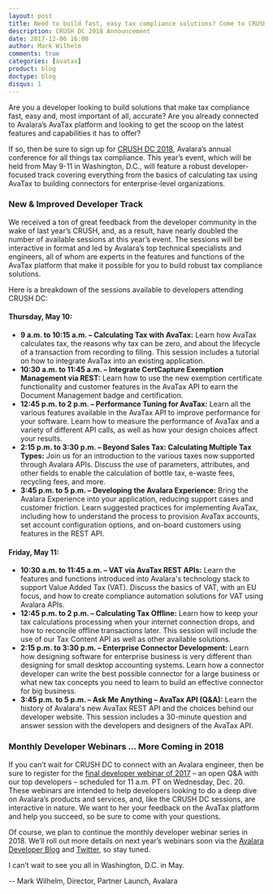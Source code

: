 ```yaml
---
layout: post
title: Need to build fast, easy tax compliance solutions? Come to CRUSH DC 2018 and find out how!
description: CRUSH DC 2018 Announcement
date: 2017-12-06 16:00
author: Mark Wilhelm
comments: true
categories: [avatax]
product: blog
doctype: blog
disqus: 1
---
```


Are you a developer looking to build solutions that make tax compliance fast, easy and, most important of all, accurate? Are you already connected to Avalara’s AvaTax platform and looking to get the scoop on the latest features and capabilities it has to offer?

If so, then be sure to sign up for [CRUSH DC 2018](http://www.avalaracrush.com/), Avalara’s annual conference for all things tax compliance. This year’s event, which will be held from May 9-11 in Washington, D.C., will feature a robust developer-focused track covering everything from the basics of calculating tax using AvaTax to building connectors for enterprise-level organizations.

<h3>New & Improved Developer Track</h3>

We received a ton of great feedback from the developer community in the wake of last year’s CRUSH, and, as a result, have nearly doubled the number of available sessions at this year’s event. The sessions will be interactive in format and led by Avalara’s top technical specialists and engineers, all of whom are experts in the features and functions of the AvaTax platform that make it possible for you to build robust tax compliance solutions.

Here is a breakdown of the sessions available to developers attending CRUSH DC:

<h4>Thursday, May 10:</h4>

<ul class="normal">
	<li><strong>9 a.m. to 10:15 a.m. – Calculating Tax with AvaTax:</strong> Learn how AvaTax calculates tax, the reasons why tax can be zero, and about the lifecycle of a transaction from recording to filing. This session includes a tutorial on how to integrate AvaTax into an existing application.
</li>
	<li><strong>10:30 a.m. to 11:45 a.m. – Integrate CertCapture Exemption Management via REST:</strong> Learn how to use the new exemption certificate functionality and customer features in the AvaTax API to earn the Document Management badge and certification.</li>
	<li><strong>12:45 p.m. to 2 p.m. – Performance Tuning for AvaTax:</strong> Learn all the various features available in the AvaTax API to improve performance for your software. Learn how to measure the performance of AvaTax and a variety of different API calls, as well as how your design choices affect your results.</li>
	<li><strong>2:15 p.m. to 3:30 p.m. – Beyond Sales Tax: Calculating Multiple Tax Types:</strong> Join us for an introduction to the various taxes now supported through Avalara APIs. Discuss the use of parameters, attributes, and other fields to enable the calculation of bottle tax, e-waste fees, recycling fees, and more.</li>
	<li><strong>3:45 p.m. to 5 p.m. – Developing the Avalara Experience:</strong> Bring the Avalara Experience into your application, reducing support cases and customer friction. Learn suggested practices for implementing AvaTax, including how to understand the process to provision AvaTax accounts, set account configuration options, and on-board customers using features in the REST API.</li>
</ul>

<h4>Friday, May 11:</h4>

<ul class="normal">
  <li><strong>10:30 a.m. to 11:45 a.m. – VAT via AvaTax REST APIs:</strong> Learn the features and functions introduced into Avalara's technology stack to support Value Added Tax (VAT). Discuss the basics of VAT, with an EU focus, and how to create compliance automation solutions for VAT using Avalara APIs.
  </li>
  <li><strong>12:45 p.m. to 2 p.m. – Calculating Tax Offline:</strong> Learn how to keep your tax calculations processing when your internet connection drops, and how to reconcile offline transactions later. This session will include the use of our Tax Content API as well as other available solutions.
  </li>
  <li><strong>2:15 p.m. to 3:30 p.m. – Enterprise Connector Development:</strong> Learn how designing software for enterprise business is very different than designing for small desktop accounting systems. Learn how a connector developer can write the best possible connector for a large business or what new tax concepts you need to learn to build an effective connector for big business.
  </li>
  <li><strong>3:45 p.m. to 5 p.m. – Ask Me Anything – AvaTax API (Q&A):</strong> Learn the history of Avalara's new AvaTax REST API and the choices behind our developer website. This session includes a 30-minute question and answer session with the developers and designers of the AvaTax API.
  </li>
</ul>

<h3>Monthly Developer Webinars … More Coming in 2018</h3>

If you can’t wait for CRUSH DC to connect with an Avalara engineer, then be sure to register for the [final developer webinar of 2017](https://register.gotowebinar.com/register/2719809517923376642?elqTrackId=1e1e4653e9834d2cb78e0271c91cb947&elqaid=2376&elqat=2) – an open Q&A with our top developers – scheduled for 11 a.m. PT on Wednesday, Dec. 20. These webinars are intended to help developers looking to do a deep dive on Avalara’s products and services, and, like the CRUSH DC sessions, are interactive in nature. We want to her your feedback on the AvaTax platform and help you succeed, so be sure to come with your questions.

Of course, we plan to continue the monthly developer webinar series in 2018. We’ll roll out more details on next year’s webinars soon via the [Avalara Developer Blog](/blog) and [Twitter](https://twitter.com/avadev), so stay tuned.

I can’t wait to see you all in Washington, D.C. in May.

-- Mark Wilhelm, Director, Partner Launch, Avalara
